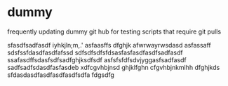 # dummy
frequently updating dummy git hub for testing scripts that require git pulls

sfasdfsadfasdf
iyhkjln;m,.'
asfaasffs
dfghjk
afwrwayrwsdasd 
asfassaff
sdsfssfdasdfasdfafssd
sdfsdfsdfsfdsasfasfasdfasdfsadfasdf
ssafasdffsdasfsdfsadfghjksdfsdf
asfsfsfdfsdvjyggasfsadfasdf
sadfsadfsdasdfasfasdeb
xdfcgvhbjnsd
ghjklfghn
cfgvhbjnkmlhh 
dfghjkds
sfdasdasdfasdfasdfasdfsdfa
fdgsdfg
